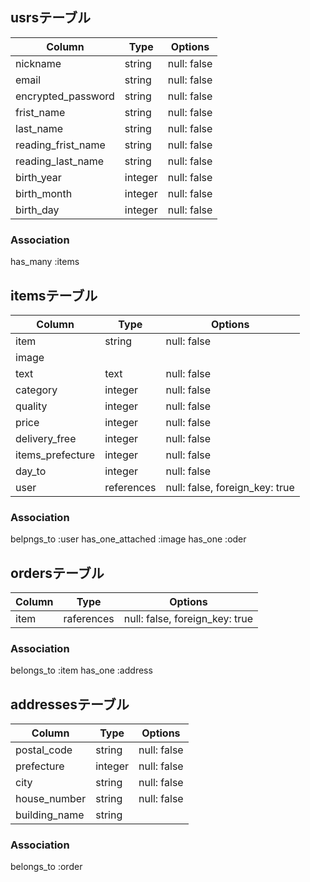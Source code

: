 ## usrsテーブル

| Column                 | Type    | Options     |
| ---------------------- | ------- | ----------- |
| nickname               | string  | null: false |
| email                  | string  | null: false |
| encrypted_password     | string  | null: false |
| frist_name             | string  | null: false |
| last_name              | string  | null: false |
| reading_frist_name     | string  | null: false |
| reading_last_name      | string  | null: false |
| birth_year             | integer | null: false |
| birth_month            | integer | null: false |
| birth_day              | integer | null: false |

### Association
has_many :items


## itemsテーブル
| Column                 | Type       | Options                        |
| ---------------------- | ---------- | ------------------------------ |
| item                   | string     | null: false                    |
| image                  |            |                                |
| text                   | text       | null: false                    |
| category               | integer    | null: false                    |
| quality                | integer    | null: false                    |
| price                  | integer    | null: false                    |
| delivery_free          | integer    | null: false                    |
| items_prefecture       | integer    | null: false                    |
| day_to                 | integer    | null: false                    |
| user                   | references | null: false, foreign_key: true |

### Association
belpngs_to :user
has_one_attached :image
has_one :oder

## ordersテーブル
| Column                 | Type       | Options                        |
| ---------------------- | ---------- | ------------------------------ |
| item                   | raferences | null: false, foreign_key: true |

### Association
belongs_to :item
has_one :address


## addressesテーブル
| Column                 | Type       | Options                        |
| ---------------------- | ---------- | ------------------------------ |
| postal_code            | string     | null: false                    |
| prefecture             | integer    | null: false                    |
| city                   | string     | null: false                    |
| house_number           | string     | null: false                    |
| building_name          | string     |                                |

### Association
belongs_to :order